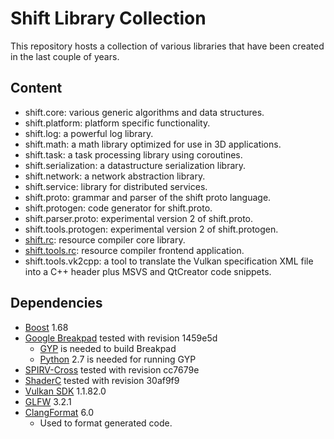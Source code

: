 # Shift Library Collection

This repository hosts a collection of various libraries that have been created in the last couple of years.

## Content

* shift.core: various generic algorithms and data structures.
* shift.platform: platform specific functionality.
* shift.log: a powerful log library.
* shift.math: a math library optimized for use in 3D applications.
* shift.task: a task processing library using coroutines.
* shift.serialization: a datastructure serialization library.
* shift.network: a network abstraction library.
* shift.service: library for distributed services.
* shift.proto: grammar and parser of the shift proto language.
* shift.protogen: code generator for shift.proto.
* shift.parser.proto: experimental version 2 of shift.proto.
* shift.tools.protogen: experimental version 2 of shift.protogen.
* [shift.rc](shift/rc/doc/rc.md): resource compiler core library.
* [shift.tools.rc](shift/tools.rc/doc/tools.rc.md): resource compiler frontend application.
* shift.tools.vk2cpp: a tool to translate the Vulkan specification XML file into a C++ header plus MSVS and QtCreator code snippets.

## Dependencies

* [Boost](https://www.boost.org/) 1.68
* [Google Breakpad](https://github.com/google/breakpad) tested with revision 1459e5d
  * [GYP](https://gyp.gsrc.io/) is needed to build Breakpad
  * [Python](https://www.python.org/) 2.7 is needed for running GYP
* [SPIRV-Cross](https://github.com/KhronosGroup/SPIRV-Cross) tested with revision cc7679e
* [ShaderC](https://github.com/google/shaderc) tested with revision 30af9f9
* [Vulkan SDK](https://vulkan.lunarg.com/) 1.1.82.0
* [GLFW](https://www.glfw.org/) 3.2.1
* [ClangFormat](https://clang.llvm.org/docs/ClangFormat.html) 6.0
  * Used to format generated code.

